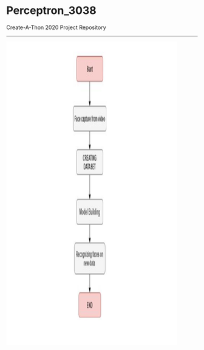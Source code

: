 # Perceptron_3038
Create-A-Thon 2020 Project Repository<hr>
<img src ="flowchart.jpg" height="800" width="450">
